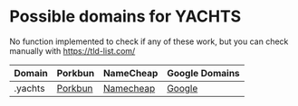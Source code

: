 # Possible domains for YACHTS

No function implemented to check if any of these work, but you can check manually with https://tld-list.com/

| Domain | Porkbun | NameCheap | Google Domains |
|---|---|---|---|
| .yachts | [Porkbun](https://porkbun.com/checkout/search?prb=e814663da1&tlds=&idnLanguage=&search=search&q=.yachts) | [Namecheap](https://www.namecheap.com/domains/registration/results/?domain=.yachts) | [Google](https://domains.google.com/registrar/search?searchTerm=.yachts) |
